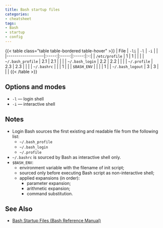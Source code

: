 ```yaml
---
title: Bash startup files
categories:
- cheatsheet
tags:
- Bash
- startup
- config
---
```

{{< table class="table table-bordered table-hover" >}}
| File              | `-li` | `-l`  | `-i`  |   |
|-------------------|:-----:|:-----:|:-----:|:-:|
| `/etc/profile`    |   1   |   1   |       |   |
| `~/.bash_profile` |  2.1  |  2.1  |       |   |
| `~/.bash_login`   |  2.2  |  2.2  |       |   |
| `~/.profile`      |  2.3  |  2.3  |       |   |
| `~/.bashrc`       |       |       |   1   |   |
| `$BASH_ENV`       |       |       |       | 1 |
| `~/.bash_logout`  |   3   |   3   |       |   |
{{< /table >}}

## Options and modes
- `-l` — login shell
- `-i` — interactive shell

## Notes
- Login Bash sources the first existing and readable file from the following list:
  - `~/.bash_profile`
  - `~/.bash_login`
  - `~/.profile`
- `~/.bashrc` is sourced by Bash as interactive shell only.
- `$BASH_ENV`:
  - environment variable with the filename of init script;
  - sourced only before executing Bash script as non-interactive shell;
  - applied expansions (in order):
    - parameter expansion;
    - arithmetic expansion;
    - command substitution.

## See Also
- [Bash Startup Files (Bash Reference Manual)](https://www.gnu.org/software/bash/manual/html_node/Bash-Startup-Files.html "Bash Startup Files (Bash Reference Manual)")